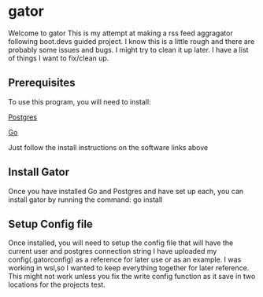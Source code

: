 # gator

Welcome to gator
This is my attempt at making a rss feed aggragator following boot.devs guided project. 
I know this is a little rough and there are probably some issues and bugs. I might try to clean it up later.
I have a list of things I want to fix/clean up. 

## Prerequisites

To use this program, you will need to install:

[Postgres](https://www.postgresql.org/download/)

[Go](https://go.dev/dl/)

Just follow the install instructions on the software links above

## Install Gator

Once you have installed Go and Postgres and have set up each, you can install gator by running the command:
go install <this-repo-url>

## Setup Config file

Once installed, you will need to setup the config file that will have the current user and postgres connection string
I have uploaded my config(.gatorconfig) as a reference for later use or as an example. I was working in wsl,so I wanted to keep everything together
for later reference. This might not work unless you fix the write config function as it save in two locations for the projects test.


